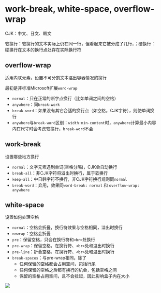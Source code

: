 # work-break, white-space, overflow-wrap

CJK：中文、日文、韩文

软换行：软换行的文本实际上仍在同一行，但看起来它被分成了几行，；硬换行：硬换行在文本的换行点处存在实际换行符

## overflow-wrap

适用内联元素，设置不可分割文本溢出容器情况的换行

最初是非标准Microsoft扩展`word-wrap`

* `normal`：只在正常的断字点换行（比如单词之间的空格）
* `anywhere`：同`break-work`
* `break-word`：如果没有其它合适的换行点（如空格，CJK字符），则使单词换行
* `anywhere`与`break-word`区别：`width:min-content`时，`anywhere`计算最小内容内在尺寸时会考虑软换行，`break-word`不会

## work-break

设置哪些地方换行

* `normal`：文字元素遇到单词\(空格分隔\)，CJK会自动换行
* `break-all`：非CJK字符将溢出时换行，属于软换行
* `keep-all`：中日韩字符不换行，非CJK字符换行规则同`normal`
* `break-word`：弃用，效果同`word-break: normal` 和 `overflow-wrap: anywhere`

## white-space

设置如何处理空格

* `normal`：空格会折叠，换行符效果与空格相同，溢出时换行
* `nowrap`：空格会折叠
* `pre`：保留空格，只会在换行符和`<br>`处换行
* `pre-wrap`：保留空格，在换行符、`<br>`处和溢出时换行
* `pre-line`：折叠空格，在换行符、`<br>`处和溢出时换行
* `break-spaces`：与pre-wrap相同，除了
  * 任何保留的空格都会占用空间，包括行尾
  * 任何保留的空格之后都有换行的机会，包括空格之间
  * 保留的空格占用空间，且不会挂起，因此影响盒子内在大小

![](../.gitbook/assets/css-wordbreak.png)

